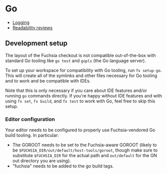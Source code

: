 # Go

- [Logging](logging.md)
- [Readability reviews](readability_reviews.md)

## Development setup

The layout of the Fuchsia checkout is not compatible out-of-the-box with
standard Go tooling like `go test` and `gopls` (the Go language server).

To set up your workspace for compatibility with Go tooling, run `fx setup-go`.
This will create all of the symlinks and other files necessary for Go tooling
and to work and be compatible with IDEs.

Note that this is only necessary if you care about IDE features and/or running
`go` commands directly. If you're happy without IDE features and with using `fx
set`, `fx build`, and `fx test` to work with Go, feel free to skip this setup.

### Editor configuration

Your editor needs to be configured to properly use Fuchsia-vendored Go build
tooling. In particular:
- The GOROOT needs to be set to the Fuchsia-aware GOROOT (likely to be
  `$FUCHSIA_DIR/out/default/host-tools/goroot`, though make sure to substitute
  `$FUCHSIA_DIR` for the actual path and `out/default` for the GN out directory
  you are using).
- "fuchsia" needs to be added to the go build tags.
